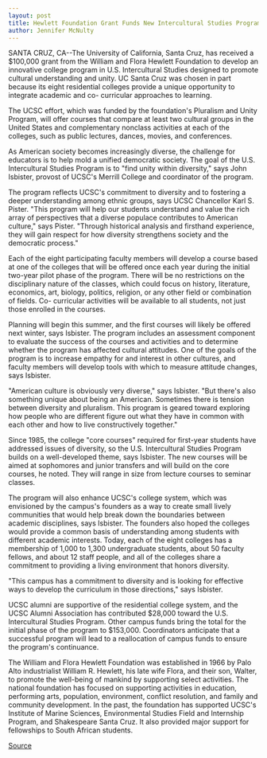 ```yaml
---
layout: post
title: Hewlett Foundation Grant Funds New Intercultural Studies Program At UC Santa Cruz
author: Jennifer McNulty
---
```


SANTA CRUZ, CA--The University of California, Santa Cruz, has  received a $100,000 grant from the William and Flora Hewlett  Foundation to develop an innovative college program in U.S.  Intercultural Studies designed to promote cultural understanding and  unity. UC Santa Cruz was chosen in part because its eight residential  colleges provide a unique opportunity to integrate academic and co- curricular approaches to learning.

The UCSC effort, which was funded by the foundation's  Pluralism and Unity Program, will offer courses that compare at  least two cultural groups in the United States and complementary  nonclass activities at each of the colleges, such as public lectures,  dances, movies, and conferences.

As American society becomes increasingly diverse, the  challenge for educators is to help mold a unified democratic society.  The goal of the U.S. Intercultural Studies Program is to "find unity  within diversity," says John Isbister, provost of UCSC's Merrill  College and coordinator of the program.

The program reflects UCSC's commitment to diversity and to  fostering a deeper understanding among ethnic groups, says UCSC  Chancellor Karl S. Pister. "This program will help our students  understand and value the rich array of perspectives that a diverse  populace contributes to American culture," says Pister. "Through  historical analysis and firsthand experience, they will gain respect  for how diversity strengthens society and the democratic process."

Each of the eight participating faculty members will develop a  course based at one of the colleges that will be offered once each  year during the initial two-year pilot phase of the program. There  will be no restrictions on the disciplinary nature of the classes,  which could focus on history, literature, economics, art, biology,  politics, religion, or any other field or combination of fields. Co- curricular activities will be available to all students, not just those  enrolled in the courses.

Planning will begin this summer, and the first courses will  likely be offered next winter, says Isbister. The program includes an  assessment component to evaluate the success of the courses and  activities and to determine whether the program has affected  cultural attitudes. One of the goals of the program is to increase  empathy for and interest in other cultures, and faculty members will  develop tools with which to measure attitude changes, says Isbister.

"American culture is obviously very diverse," says Isbister.  "But there's also something unique about being an American.  Sometimes there is tension between diversity and pluralism. This  program is geared toward exploring how people who are different  figure out what they have in common with each other and how to live  constructively together."

Since 1985, the college "core courses" required for first-year  students have addressed issues of diversity, so the U.S. Intercultural  Studies Program builds on a well-developed theme, says Isbister.  The new courses will be aimed at sophomores and junior transfers  and will build on the core courses, he noted. They will range in size  from lecture courses to seminar classes.

The program will also enhance UCSC's college system, which  was envisioned by the campus's founders as a way to create small  lively communities that would help break down the boundaries  between academic disciplines, says Isbister. The founders also  hoped the colleges would provide a common basis of understanding  among students with different academic interests. Today, each of  the eight colleges has a membership of 1,000 to 1,300  undergraduate students, about 50 faculty fellows, and about 12 staff  people, and all of the colleges share a commitment to providing a  living environment that honors diversity.

"This campus has a commitment to diversity and is looking for  effective ways to develop the curriculum in those directions," says  Isbister.

UCSC alumni are supportive of the residential college system,  and the UCSC Alumni Association has contributed $28,000 toward  the U.S. Intercultural Studies Program. Other campus funds bring the  total for the initial phase of the program to $153,000. Coordinators  anticipate that a successful program will lead to a reallocation of  campus funds to ensure the program's continuance.

The William and Flora Hewlett Foundation was established in  1966 by Palo Alto industrialist William R. Hewlett, his late wife  Flora, and their son, Walter, to promote the well-being of mankind  by supporting select activities. The national foundation has focused  on supporting activities in education, performing arts, population,  environment, conflict resolution, and family and community  development. In the past, the foundation has supported UCSC's  Institute of Marine Sciences, Environmental Studies Field and  Internship Program, and Shakespeare Santa Cruz. It also provided  major support for fellowships to South African students.

[Source](http://www1.ucsc.edu/news_events/press_releases/archive/95-96/01-96/012496-Hewlett_Fdn_grant_f.html "Permalink to 012496-Hewlett_Fdn_grant_f")
